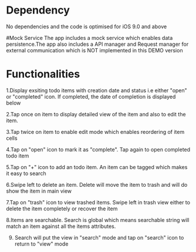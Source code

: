 # Dependency
No dependencies and the code is optimised for iOS 9.0 and above

#Mock Service
The app includes a mock service which enables data persistence.The app also includes a API manager and Request manager for external communication which is NOT implemented in this DEMO version


# Functionalities
1.Display exsiting todo items with creation date and status i.e either "open" or "completed" icon. If completed, the date of completion is displayed below

2.Tap once on item to display detailed view of the item and also to edit the item.

3.Tap twice on item to enable edit mode which enables reordering of item cells

4.Tap on "open" icon to mark it as "complete". Tap again to open completed todo item

5.Tap on "+" icon to add an todo item. An item can be tagged which makes it easy to search

6.Swipe left to delete an item. Delete will move the item to trash and will do show the item in main view

7.Tap on "trash" icon to view trashed items. Swipe left in trash view either to delete the item completely or recover the item

8.Items are searchable. Search is global which means searchable string will match an item against all the items attributes.

9. Search will put the view in "search" mode and tap on "search" icon to return to "view" mode